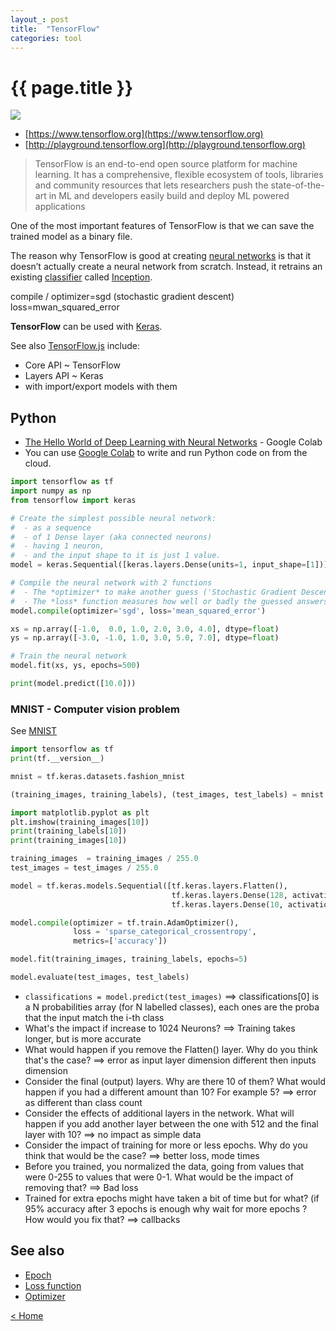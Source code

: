 ```yaml
---
layout_: post
title:  "TensorFlow"
categories: tool
---
```


# {{ page.title }}

![](https://upload.wikimedia.org/wikipedia/commons/thumb/1/11/TensorFlowLogo.svg/220px-TensorFlowLogo.svg.png)

- [https://www.tensorflow.org](https://www.tensorflow.org)
- [http://playground.tensorflow.org](http://playground.tensorflow.org)

> TensorFlow is an end-to-end open source platform for machine learning. It has a comprehensive, flexible ecosystem of tools, 
> libraries and community resources that lets researchers push the state-of-the-art in ML and developers easily build and deploy 
> ML powered applications

One of the most important features of TensorFlow is that we can save the trained model as a binary file.

The reason why TensorFlow is good at creating [neural networks](neural-network.html) is that it doesn’t actually create a neural network from scratch. 
Instead, it retrains an existing [classifier](classifier.html) called [Inception](inception.html).

compile / optimizer=sgd (stochastic gradient descent) loss=mwan_squared_error

__TensorFlow__ can be used with [Keras](keras.html).

See also [TensorFlow.js](https://www.tensorflow.org/js) include:
- Core API ~ TensorFlow
- Layers API ~ Keras 
- with import/export models with them


## Python

- [The Hello World of Deep Learning with Neural Networks](https://colab.research.google.com/github/lmoroney/dlaicourse/blob/master/Course%201%20-%20Part%202%20-%20Lesson%202%20-%20Notebook.ipynb#scrollTo=oxNzL4lS2Gui) - Google Colab
- You can use [Google Colab](google-colaboratory.html) to write and run Python code on from the cloud.

```py
import tensorflow as tf
import numpy as np
from tensorflow import keras

# Create the simplest possible neural network:
#  - as a sequence
#  - of 1 Dense layer (aka connected neurons)
#  - having 1 neuron, 
#  - and the input shape to it is just 1 value.
model = keras.Sequential([keras.layers.Dense(units=1, input_shape=[1])])

# Compile the neural network with 2 functions
#  - The *optimizer* to make another guess ('Stochastic Gradient Descent' here)
#  - The *loss* function measures how well or badly the guessed answers is against the known correct answers
model.compile(optimizer='sgd', loss='mean_squared_error')

xs = np.array([-1.0,  0.0, 1.0, 2.0, 3.0, 4.0], dtype=float)
ys = np.array([-3.0, -1.0, 1.0, 3.0, 5.0, 7.0], dtype=float)

# Train the neural network
model.fit(xs, ys, epochs=500)

print(model.predict([10.0]))
```

### MNIST - Computer vision problem

See [MNIST](mnist.html)

```py
import tensorflow as tf
print(tf.__version__)

mnist = tf.keras.datasets.fashion_mnist

(training_images, training_labels), (test_images, test_labels) = mnist.load_data()

import matplotlib.pyplot as plt
plt.imshow(training_images[10])
print(training_labels[10])
print(training_images[10])

training_images  = training_images / 255.0
test_images = test_images / 255.0

model = tf.keras.models.Sequential([tf.keras.layers.Flatten(), 
                                    tf.keras.layers.Dense(128, activation=tf.nn.relu), 
                                    tf.keras.layers.Dense(10, activation=tf.nn.softmax)])

model.compile(optimizer = tf.train.AdamOptimizer(),
              loss = 'sparse_categorical_crossentropy',
              metrics=['accuracy'])

model.fit(training_images, training_labels, epochs=5)

model.evaluate(test_images, test_labels)
```

- `classifications = model.predict(test_images)` ==> classifications[0] is a N probabilities array (for N labelled classes), each ones are the proba that the input match the i-th class
- What's the impact if increase to 1024 Neurons? ==> Training takes longer, but is more accurate
- What would happen if you remove the Flatten() layer. Why do you think that's the case? ==> error as input layer dimension different then inputs dimension
- Consider the final (output) layers. Why are there 10 of them? What would happen if you had a different amount than 10? For example 5? ==> error as different than class count
- Consider the effects of additional layers in the network. What will happen if you add another layer between the one with 512 and the final layer with 10? ==> no impact as simple data 
- Consider the impact of training for more or less epochs. Why do you think that would be the case? ==> better loss, mode times
- Before you trained, you normalized the data, going from values that were 0-255 to values that were 0-1. What would be the impact of removing that? ==> Bad loss
- Trained for extra epochs might have taken a bit of time but for what? (if 95% accuracy after 3 epochs is enough why wait for more epochs ? How would you fix that? ==> callbacks


## See also

- [Epoch](epoch.html) 
- [Loss function](loss.html) 
- [Optimizer](optimizer.html)

[< Home](..)